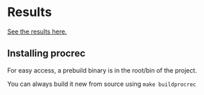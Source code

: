 # Results

[See the results here.](./results/readme.md)

## Installing procrec

For easy access, a prebuild binary is in the root/bin of the project.

You can always build it new from source using `make buildprocrec`


